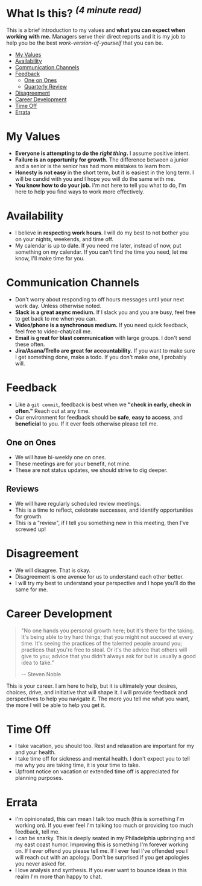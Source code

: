 What Is this? <sup>_(4 minute read)_</sup>
===============================================================================


This is a brief introduction to my values and **what you can expect when working
with me.** Managers serve their direct reports and it is my job to help you be
the best _work-version-of-yourself_ that you can be.

- [My Values](#my-values)
- [Availability](#availability)
- [Communication Channels](#communication-channels)
- [Feedback](#feedback)
  * [One on Ones](#one-on-ones)
  * [Quarterly Review](#quarterly-review)
- [Disagreement](#disagreement)
- [Career Development](#career-development)
- [Time Off](#time-off)
- [Errata](#errata)


My Values
===============================================================================

- **Everyone is attempting to do the _right thing_.** I assume positive intent.
- **Failure is an opportunity for growth.** The difference between a junior and
  a senior is the senior has had more mistakes to learn from.
- **Honesty is not easy** in the short term, but it is easiest in the long term.
  I will be candid with you and I hope you will do the same with me.
- **You know how to do your job.** I'm not here to tell you what to do, I'm here
  to help you find ways to work more effectively.

Availability
===============================================================================

- I believe in **respect**ing **work hours**. I will do my best to not bother you
  on your nights, weekends, and time off.
- My calendar is up to date. If you need me later, instead of now, put
  something on my calendar. If you can't find the time you need, let me know,
  I'll make time for you.

Communication Channels
===============================================================================

- Don't worry about responding to off hours messages until your next work day.
  Unless otherwise noted.
- **Slack is a great async medium.** If I slack you and you are busy, feel free
  to get back to me when you can.
- **Video/phone is a synchronous medium.** If you need quick feedback, feel free
  to video-chat/call me.
- **Email is great for blast communication** with large groups. I don't send
  these often.
- **Jira/Asana/Trello are great for accountability.** If you want to make sure I get
  something done, make a todo. If you don't make one, I probably will.

Feedback
===============================================================================

- Like a `git commit`, feedback is best when we **"check in early, check in
  often."** Reach out at any time.
- Our environment for feedback should be **safe**, **easy to access**, and
  **beneficial** to you. If it ever feels otherwise please tell me.

One on Ones
-------------------------------------------------------------------------------

- We will have bi-weekly one on ones.
- These meetings are for your benefit, not mine.
- These are not status updates, we should strive to dig deeper.

Reviews
-------------------------------------------------------------------------------

- We will have regularly scheduled review meetings.
- This is a time to reflect, celebrate successes, and identify opportunities
  for growth.
- This is a "review", if I tell you something new in this meeting, then I've
  screwed up!

Disagreement
===============================================================================

- We will disagree. That is okay.
- Disagreement is one avenue for us to understand each other better.
- I will try my best to understand your perspective and I hope you'll do the
  same for me.

Career Development
===============================================================================

> "No one hands you personal growth here; but it's there for the taking. It's
> being able to try hard things; that you might not succeed at every time. It's
> seeing the practices of the talented people around you; practices that you're
> free to steal. Or it's the advice that others will give to you; advice that
> you didn't always ask for but is usually a good idea to take.”
>
> -- Steven Noble

This is your career. I am here to help, but it is ultimately your desires,
choices, drive, and initiative that will shape it. I will provide feedback and
perspectives to help you navigate it. The more you tell me what you want, the
more I will be able to help you get it.

Time Off
===============================================================================

- I take vacation, you should too. Rest and relaxation are important for my and
  your health.
- I take time off for sickness and mental health. I don't expect you to tell me
  why you are taking time, it is your time to take.
- Upfront notice on vacation or extended time off is appreciated for planning
  purposes.

Errata
===============================================================================

- I'm opinionated, this can mean I talk too much (this is something I'm working
  on). If you ever feel I'm talking too much or providing too much feedback,
  tell me.
- I can be snarky. This is deeply seated in my Philadelphia upbringing and my
  east coast humor. Improving this is something I'm forever working on. If I
  ever offend you please tell me. If I ever feel I've offended you I will reach
  out with an apology. Don't be surprised if you get apologies you never asked
  for.
- I love analysis and synthesis. If you ever want to bounce ideas in this realm
  I'm more than happy to chat.
